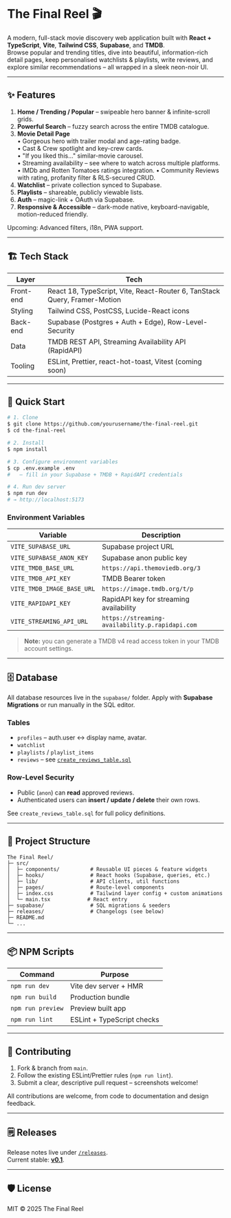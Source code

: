 # The Final Reel 🎬

A modern, full-stack movie discovery web application built with **React + TypeScript**, **Vite**, **Tailwind CSS**, **Supabase**, and **TMDB**.  
Browse popular and trending titles, dive into beautiful, information-rich detail pages, keep personalised watchlists & playlists, write reviews, and explore similar recommendations – all wrapped in a sleek neon-noir UI.

---

## ✨ Features

1. **Home / Trending / Popular** – swipeable hero banner & infinite-scroll grids.  
2. **Powerful Search** – fuzzy search across the entire TMDB catalogue.
3. **Movie Detail Page**  
   • Gorgeous hero with trailer modal and age-rating badge.  
   • Cast & Crew spotlight and key-crew cards.  
   • "If you liked this…" similar-movie carousel.  
   • Streaming availability – see where to watch across multiple platforms.
   • IMDb and Rotten Tomatoes ratings integration.
   • Community Reviews with rating, profanity filter & RLS-secured CRUD.  
4. **Watchlist** – private collection synced to Supabase.  
5. **Playlists** – shareable, publicly viewable lists.  
6. **Auth** – magic-link + OAuth via Supabase.  
7. **Responsive & Accessible** – dark-mode native, keyboard-navigable, motion-reduced friendly.

Upcoming: Advanced filters, i18n, PWA support.

---

## 🏗️ Tech Stack

| Layer | Tech |
|-------|------|
| Front-end | React 18, TypeScript, Vite, React-Router 6, TanStack Query, Framer-Motion |
| Styling | Tailwind CSS, PostCSS, Lucide-React icons |
| Back-end | Supabase (Postgres + Auth + Edge), Row-Level-Security |
| Data | TMDB REST API, Streaming Availability API (RapidAPI) |
| Tooling | ESLint, Prettier, react-hot-toast, Vitest (coming soon) |

---

## 🚀 Quick Start

```bash
# 1. Clone
$ git clone https://github.com/yourusername/the-final-reel.git
$ cd the-final-reel

# 2. Install
$ npm install

# 3. Configure environment variables
$ cp .env.example .env
#   – fill in your Supabase + TMDB + RapidAPI credentials

# 4. Run dev server
$ npm run dev
# → http://localhost:5173
```

### Environment Variables

| Variable | Description |
|----------|-------------|
| `VITE_SUPABASE_URL` | Supabase project URL |
| `VITE_SUPABASE_ANON_KEY` | Supabase anon public key |
| `VITE_TMDB_BASE_URL` | `https://api.themoviedb.org/3` |
| `VITE_TMDB_API_KEY` | TMDB Bearer token |
| `VITE_TMDB_IMAGE_BASE_URL` | `https://image.tmdb.org/t/p` |
| `VITE_RAPIDAPI_KEY` | RapidAPI key for streaming availability |
| `VITE_STREAMING_API_URL` | `https://streaming-availability.p.rapidapi.com` |

> **Note:** you can generate a TMDB v4 read access token in your TMDB account settings.

---

## 🗄️ Database

All database resources live in the `supabase/` folder. Apply with **Supabase Migrations** or run manually in the SQL editor.

### Tables

* `profiles` – auth.user ↔︎ display name, avatar.
* `watchlist`
* `playlists` / `playlist_items`
* `reviews` – see [`create_reviews_table.sql`](create_reviews_table.sql)

### Row-Level Security

* Public (`anon`) can **read** approved reviews.  
* Authenticated users can **insert / update / delete** their own rows.

See `create_reviews_table.sql` for full policy definitions.

---

## 📂 Project Structure

```
The Final Reel/
├─ src/
│  ├─ components/          # Reusable UI pieces & feature widgets
│  ├─ hooks/               # React hooks (Supabase, queries, etc.)
│  ├─ lib/                 # API clients, util functions
│  ├─ pages/               # Route-level components
│  ├─ index.css            # Tailwind layer config + custom animations
│  └─ main.tsx            # React entry
├─ supabase/               # SQL migrations & seeders
├─ releases/               # Changelogs (see below)
├─ README.md
└─ ...
```

---

## 📦 NPM Scripts

| Command | Purpose |
|---------|---------|
| `npm run dev` | Vite dev server + HMR |
| `npm run build` | Production bundle |
| `npm run preview` | Preview built app |
| `npm run lint` | ESLint + TypeScript checks |

---

## 📝 Contributing

1. Fork & branch from `main`.  
2. Follow the existing ESLint/Prettier rules (`npm run lint`).  
3. Submit a clear, descriptive pull request – screenshots welcome!

All contributions are welcome, from code to documentation and design feedback.

---

## 🗒️ Releases

Release notes live under [`/releases`](./releases).  
Current stable: **[v0.1](releases/v0.1.md)**.

---

## 🛡️ License

MIT © 2025 The Final Reel 